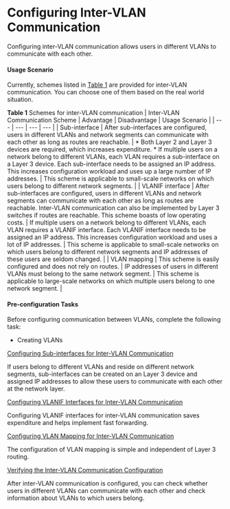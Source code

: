 Configuring Inter-VLAN Communication
====================================

Configuring inter-VLAN communication allows users in different VLANs to communicate with each other.

#### Usage Scenario

Currently, schemes listed in [Table 1](#EN-US_TASK_0172363105__tab_dc_vrp_vlan_cfg_001701) are provided for inter-VLAN communication. You can choose one of them based on the real world situation.

**Table 1** Schemes for inter-VLAN communication
| Inter-VLAN Communication Scheme | Advantage | Disadvantage | Usage Scenario |
| --- | --- | --- | --- |
| Sub-interface | After sub-interfaces are configured, users in different VLANs and network segments can communicate with each other as long as routes are reachable. | * Both Layer 2 and Layer 3 devices are required, which increases expenditure. * If multiple users on a network belong to different VLANs, each VLAN requires a sub-interface on a Layer 3 device. Each sub-interface needs to be assigned an IP address. This increases configuration workload and uses up a large number of IP addresses. | This scheme is applicable to small-scale networks on which users belong to different network segments. |
| VLANIF interface | After sub-interfaces are configured, users in different VLANs and network segments can communicate with each other as long as routes are reachable.  Inter-VLAN communication can also be implemented by Layer 3 switches if routes are reachable. This scheme boasts of low operating costs. | If multiple users on a network belong to different VLANs, each VLAN requires a VLANIF interface. Each VLANIF interface needs to be assigned an IP address. This increases configuration workload and uses a lot of IP addresses. | This scheme is applicable to small-scale networks on which users belong to different network segments and IP addresses of these users are seldom changed. |
| VLAN mapping | This scheme is easily configured and does not rely on routes. | IP addresses of users in different VLANs must belong to the same network segment. | This scheme is applicable to large-scale networks on which multiple users belong to one network segment. |

#### Pre-configuration Tasks

Before configuring communication between VLANs, complete the following task:

* Creating VLANs



[Configuring Sub-interfaces for Inter-VLAN Communication](../../../../software/nev8r10_vrpv8r16/user/vrp/dc_vrp_vlan_cfg_0019.html)

If users belong to different VLANs and reside on different network segments, sub-interfaces can be created on an Layer 3 device and assigned IP addresses to allow these users to communicate with each other at the network layer.

[Configuring VLANIF Interfaces for Inter-VLAN Communication](../../../../software/nev8r10_vrpv8r16/user/vrp/dc_vrp_vlan_cfg_0020.html)

Configuring VLANIF interfaces for inter-VLAN communication saves expenditure and helps implement fast forwarding.

[Configuring VLAN Mapping for Inter-VLAN Communication](../../../../software/nev8r10_vrpv8r16/user/vrp/dc_vrp_vlan_cfg_0059.html)

The configuration of VLAN mapping is simple and independent of Layer 3 routing. 

[Verifying the Inter-VLAN Communication Configuration](../../../../software/nev8r10_vrpv8r16/user/vrp/dc_vrp_vlan_cfg_0021.html)

After inter-VLAN communication is configured, you can check whether users in different VLANs can communicate with each other and check information about VLANs to which users belong.